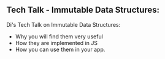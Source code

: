 ## Tech Talk - Immutable Data Structures:

Di's Tech Talk on Immutable Data Structures:
- Why you will find them very useful
- How they are implemented in JS
- How you can use them in your app.
